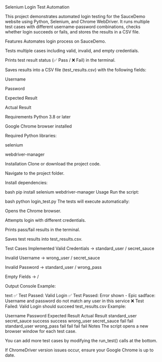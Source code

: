 Selenium Login Test Automation

This project demonstrates automated login testing for the SauceDemo website using Python, Selenium, and Chrome WebDriver. It runs multiple test cases with different username-password combinations, checks whether login succeeds or fails, and stores the results in a CSV file.

Features
Automates login process on SauceDemo.

Tests multiple cases including valid, invalid, and empty credentials.

Prints test result status (✅ Pass / ❌ Fail) in the terminal.

Saves results into a CSV file (test_results.csv) with the following fields:

Username

Password

Expected Result

Actual Result

Requirements
Python 3.8 or later

Google Chrome browser installed

Required Python libraries:

selenium

webdriver-manager

Installation
Clone or download the project code.

Navigate to the project folder.

Install dependencies:

bash
pip install selenium webdriver-manager
Usage
Run the script:

bash
python login_test.py
The tests will execute automatically:

Opens the Chrome browser.

Attempts login with different credentials.

Prints pass/fail results in the terminal.

Saves test results into test_results.csv.

Test Cases Implemented
Valid Credentials → standard_user / secret_sauce

Invalid Username → wrong_user / secret_sauce

Invalid Password → standard_user / wrong_pass

Empty Fields → /

Output
Console Example:

text
✅ Test Passed: Valid Login
✅ Test Passed: Error shown - Epic sadface: Username and password do not match any user in this service
❌ Test Failed: Valid Login should succeed
test_results.csv Example:

Username	Password	Expected Result	Actual Result
standard_user	secret_sauce	success	success
wrong_user	secret_sauce	fail	fail
standard_user	wrong_pass	fail	fail
fail	fail
Notes
The script opens a new browser window for each test case.

You can add more test cases by modifying the run_test() calls at the bottom.

If ChromeDriver version issues occur, ensure your Google Chrome is up to date.
